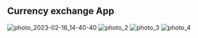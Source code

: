 ## Currency exchange App



![photo_2023-02-16_14-40-40](https://user-images.githubusercontent.com/122788597/219335610-295c1e31-9a2d-4386-ae5a-0bde0c3514a0.jpg)
![photo_2](https://user-images.githubusercontent.com/122788597/219335625-6e15c2ac-8388-45de-9c90-86748295b0e0.jpg)
![photo_3](https://user-images.githubusercontent.com/122788597/219335650-094c4d77-1670-407d-82fc-4092a4395da0.jpg)
![photo_4](https://user-images.githubusercontent.com/122788597/219335670-cb66440c-0a43-42f2-89e7-cab2280b19d1.jpg)
